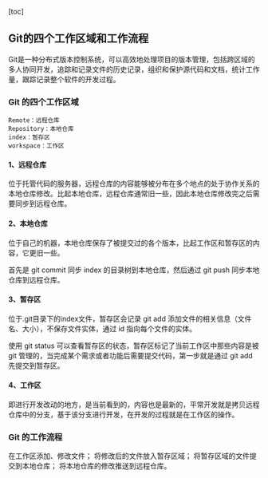 
[toc]
## Git的四个工作区域和工作流程

Git是一种分布式版本控制系统，可以高效地处理项目的版本管理，包括跨区域的多人协同开发，追踪和记录文件的历史记录，组织和保护源代码和文档，统计工作量，跟踪记录整个软件的开发过程。

### Git 的四个工作区域
    Remote：远程仓库
    Repository：本地仓库
    index：暂存区
    workspace：工作区

#### 1、远程仓库
位于托管代码的服务器，远程仓库的内容能够被分布在多个地点的处于协作关系的本地仓库修改。比起本地仓库，远程仓库通常旧一些，因此本地仓库修改完之后需要同步到远程仓库。

#### 2、本地仓库
位于自己的机器，本地仓库保存了被提交过的各个版本，比起工作区和暂存区的内容，它更旧一些。

首先是 git commit 同步 index 的目录树到本地仓库，然后通过 git push 同步本地仓库到远程仓库。

#### 3、暂存区
位于.git目录下的index文件，暂存区会记录 git add 添加文件的相关信息（文件名、大小），不保存文件实体，通过 id 指向每个文件的实体。

使用 git status 可以查看暂存区的状态，暂存区标记了当前工作区中那些内容是被 git 管理的，当完成某个需求或者功能后需要提交代码，第一步就是通过 git add 先提交到暂存区。

#### 4、工作区
即进行开发改动的地方，是当前看到的，内容也是最新的，平常开发就是拷贝远程仓库中的分支，基于该分支进行开发，在开发的过程就是在工作区的操作。


### Git 的工作流程
在工作区添加、修改文件；
将修改后的文件放入暂存区域；
将暂存区域的文件提交到本地仓库；
将本地仓库的修改推送到远程仓库。